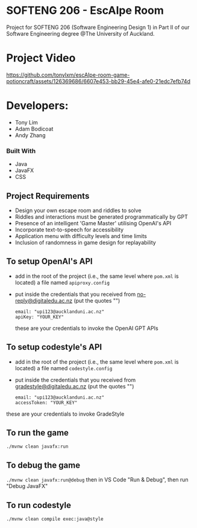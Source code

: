 # SOFTENG 206 - EscAIpe Room
Project for SOFTENG 206 (Software Engineering Design 1) in Part II of our Software Engineering degree @The University of Auckland.

# Project Video
https://github.com/tonylxm/escAIpe-room-game-potioncraft/assets/126369686/6607e453-bb29-45e4-afe0-21edc7efb74d

# Developers:
- Tony Lim
- Adam Bodicoat
- Andy Zhang

### Built With
- Java
- JavaFX
- CSS

## Project Requirements
- Design your own escape room and riddles to solve
- Riddles and interactions must be generated programmatically by GPT
- Presence of an intelligent 'Game Master' utilising OpenAI's API
- Incorporate text-to-speech for accessibility
- Application menu with difficulty levels and time limits
- Inclusion of randomness in game design for replayability

## To setup OpenAI's API

- add in the root of the project (i.e., the same level where `pom.xml` is located) a file named `apiproxy.config`
- put inside the credentials that you received from no-reply@digitaledu.ac.nz (put the quotes "")

  ```
  email: "upi123@aucklanduni.ac.nz"
  apiKey: "YOUR_KEY"
  ```
  these are your credentials to invoke the OpenAI GPT APIs

## To setup codestyle's API

- add in the root of the project (i.e., the same level where `pom.xml` is located) a file named `codestyle.config`
- put inside the credentials that you received from gradestyle@digitaledu.ac.nz (put the quotes "")

  ```
  email: "upi123@aucklanduni.ac.nz"
  accessToken: "YOUR_KEY"
  ```

 these are your credentials to invoke GradeStyle

## To run the game

`./mvnw clean javafx:run`

## To debug the game

`./mvnw clean javafx:run@debug` then in VS Code "Run & Debug", then run "Debug JavaFX"

## To run codestyle

`./mvnw clean compile exec:java@style`
